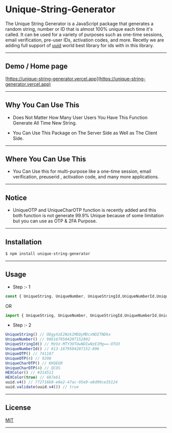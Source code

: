 # Unique-String-Generator

The Unique String Generator is a JavaScript package that generates a random string, number or ID that is almost 100% unique each time it's called. It can be used for a variety of purposes such as one-time sessions, email verification, pre-user IDs, activation codes, and more. Recetly we are adding full support of [uuid](https://www.npmjs.com/package/uuid) world best library for ids with in this library.

***
## Demo / Home page

[https://unique-string-generator.vercel.app](https://unique-string-generator.vercel.app)

***
## Why You Can Use This

- Does Not Matter How Many User Users You Have This Function Generate All Time New String.

- You Can Use This Package on The Server Side as Well as The Client Side.

***
## Where You Can Use This

- You Can Use this for multi-purpose like a one-time session, email verification, preuserid , activation code, and many more applications.

***
## Notice

- UniqueOTP and UniqueCharOTP function is recently added and this both function is not generate 99.9% Unique because of some limitation but you can use as OTP & 2FA Purpose.

***
## Installation

```bash
$ npm install unique-string-generator
```

***
## Usage

- Step :- 1 

```javascript
const { UniqueString, UniqueNumber, UniqueStringId,UniqueNumberId,UniqueOTP,UniqueCharOTP,HEXColor,uuid } = require('unique-string-generator');
```
OR
```javascript
import { UniqueString, UniqueNumber, UniqueStringId,UniqueNumberId,UniqueOTP,UniqueCharOTP,HEXColor,uuid } from 'unique-string-generator';
```

- Step :- 2

```javascript
UniqueString() // ODgyXzE2Nzk1MDQyMDcxNDZfNDkx 
UniqueNumber() // 9861679504207152802 
UniqueStringId() // MzUz-MTY3OTUwNDIwNzE1Mg==-OTU3 
UniqueNumberId() // 613-1679504207152-896 
UniqueOTP() // 741187 
UniqueOTP(4) // 9298 
UniqueCharOTP() // KKOEGR 
UniqueCharOTP(4) // QCOS 
HEXColor() // #314511
HEXColor(true) // 687e61
uuid.v4() // 772716b8-e6e2-47ac-95e9-e8d99ce35124
uuid.validate(uuid.v4()) // true
```

***
## License

[MIT](LICENSE)

***